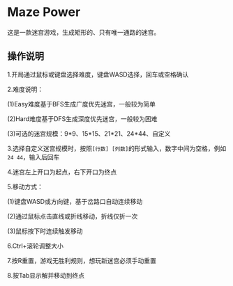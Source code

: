 # Maze Power

这是一款迷宫游戏，生成矩形的、只有唯一通路的迷宫。

## 操作说明

1.开局通过鼠标或键盘选择难度，键盘WASD选择，回车或空格确认

2.难度说明：

(1)Easy难度基于BFS生成广度优先迷宫，一般较为简单

(2)Hard难度基于DFS生成深度优先迷宫，一般较为困难

(3)可选的迷宫规模：9\*9、15\*15、21\*21、24\*44、自定义

3.选择自定义迷宫规模时，按照`[行数] [列数]`的形式输入，数字中间为空格，例如`24 44`，输入后回车

4.迷宫左上开口为起点，右下开口为终点

5.移动方式：

(1)键盘WASD或方向键，基于岔路口自动连续移动

(2)通过鼠标点击直线或折线移动，折线仅折一次

(3)鼠标按下时连续触发移动

6.Ctrl+滚轮调整大小

7.按R重置，游戏无胜利规则，想玩新迷宫必须手动重置

8.按Tab显示解并移动到终点
